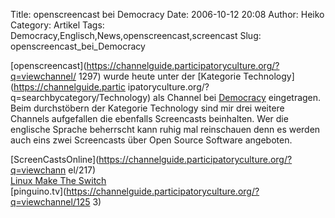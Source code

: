 Title: openscreencast bei Democracy
Date: 2006-10-12 20:08
Author: Heiko
Category: Artikel
Tags: Democracy,Englisch,News,openscreencast,screencast
Slug: openscreencast_bei_Democracy

[openscreencast](https://channelguide.participatoryculture.org/?q=viewchannel/
1297) wurde heute unter der [Kategorie Technology](https://channelguide.partic
ipatoryculture.org/?q=searchbycategory/Technology) als Channel bei
[Democracy](http://www.getdemocracy.com/) eingetragen. Beim durchstöbern der
Kategorie Technology sind mir drei weitere Channels aufgefallen die ebenfalls
Screencasts beinhalten. Wer die englische Sprache beherrscht kann ruhig mal
reinschauen denn es werden auch eins zwei Screencasts über Open Source
Software angeboten.

[ScreenCastsOnline](https://channelguide.participatoryculture.org/?q=viewchann
el/217)  
[Linux Make The
Switch](https://channelguide.participatoryculture.org/?q=viewchannel/1191)  
[pinguino.tv](https://channelguide.participatoryculture.org/?q=viewchannel/125
3)

